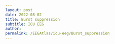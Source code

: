 ```yaml
---
layout: post
date: 2022-08-02 
title: Burst suppression
subtitle: ICU EEG
author: 
permalink: /EEGAtlas/icu-eeg/Burst_suppression
---
```



